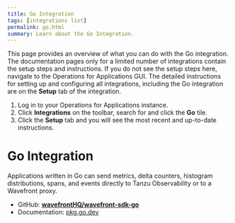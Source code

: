 ```yaml
---
title: Go Integration
tags: [integrations list]
permalink: go.html
summary: Learn about the Go Integration.
---
```


This page provides an overview of what you can do with the Go integration. The documentation pages only for a limited number of integrations contain the setup steps and instructions. If you do not see the setup steps here, navigate to the Operations for Applications GUI. The detailed instructions for setting up and configuring all integrations, including the Go integration are on the **Setup** tab of the integration.

1. Log in to your Operations for Applications instance. 
2. Click **Integrations** on the toolbar, search for and click the **Go** tile. 
3. Click the **Setup** tab and you will see the most recent and up-to-date instructions.

# Go Integration

Applications written in Go can send metrics, delta counters, histogram distributions, spans, and events directly to Tanzu Observability or to a Wavefront proxy.

- GitHub: **[wavefrontHQ/wavefront-sdk-go](https://github.com/wavefrontHQ/wavefront-sdk-go)**
- Documentation: [pkg.go.dev](https://pkg.go.dev/github.com/wavefronthq/wavefront-sdk-go)



